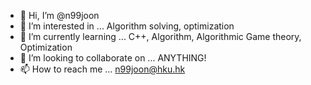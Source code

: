 - 👋 Hi, I’m @n99joon
- 👀 I’m interested in ...  Algorithm solving, optimization
- 🌱 I’m currently learning ... C++, Algorithm, Algorithmic Game theory, Optimization
- 💞️ I’m looking to collaborate on ... ANYTHING!
- 📫 How to reach me ... n99joon@hku.hk

<!---
n99joon/n99joon is a ✨ special ✨ repository because its `README.md` (this file) appears on your GitHub profile.
You can click the Preview link to take a look at your changes.
--->
